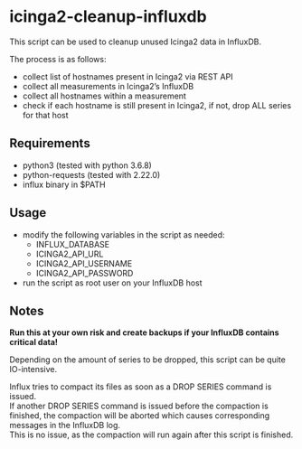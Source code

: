 # icinga2-cleanup-influxdb
This script can be used to cleanup unused Icinga2 data in InfluxDB.

The process is as follows:

- collect list of hostnames present in Icinga2 via REST API
- collect all measurements in Icinga2’s InfluxDB
- collect all hostnames within a measurement
- check if each hostname is still present in Icinga2, if not, drop ALL series for that host

Requirements
---
- python3 (tested with python 3.6.8)
- python-requests (tested with 2.22.0)
- influx binary in $PATH

Usage
---

- modify the following variables in the script as needed:
  - INFLUX_DATABASE
  - ICINGA2_API_URL
  - ICINGA2_API_USERNAME
  - ICINGA2_API_PASSWORD
- run the script as root user on your InfluxDB host

Notes
---

**Run this at your own risk and create backups if your InfluxDB contains critical data!**  

Depending on the amount of series to be dropped, this script can be quite IO-intensive.  

Influx tries to compact its files as soon as a DROP SERIES command is issued.  
If another DROP SERIES command is issued before the compaction is finished, the compaction will be aborted which causes corresponding messages in the InfluxDB log.  
This is no issue, as the compaction will run again after this script is finished.
